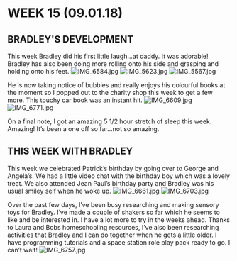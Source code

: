 # WEEK 15 (09.01.18)

## BRADLEY'S DEVELOPMENT
This week Bradley did his first little laugh...at daddy. It was adorable! Bradley has also been doing more rolling onto his side and grasping and holding onto his feet. 
![IMG_6584.jpg](IMG_6584.jpg "IMG_6584.jpg")
![IMG_5623.jpg](IMG_5623.jpg "IMG_5623.jpg")
![IMG_5567.jpg](IMG_5567.jpg "IMG_5567.jpg")

He is now taking notice of bubbles and really enjoys his colourful books at the moment so I popped out to the charity shop this week to get a few more. This touchy car book was an instant hit.
![IMG_6609.jpg](IMG_6609.jpg "IMG_6609.jpg")
![IMG_6771.jpg](IMG_6771.jpg "IMG_6771.jpg")

On a final note, I got an amazing 5 1/2 hour stretch of sleep this week. Amazing! It’s been a one off so far...not so amazing.

## THIS WEEK WITH BRADLEY
This week we celebrated Patrick’s birthday by going over to George and Angela’s. We had a little video chat with the birthday boy which was a lovely treat. We also attended Jean Paul’s birthday party and Bradley was his usual smiley self when he woke up. 
![IMG_6661.jpg](IMG_6661.jpg "IMG_6661.jpg")
![IMG_6703.jpg](IMG_6703.jpg "IMG_6703.jpg")

Over the past few days, I’ve been busy researching and making sensory toys for Bradley. I’ve made a couple of shakers so far which he seems to like and be interested in. I have a lot more to try in the weeks ahead. Thanks to Laura and Bobs homeschooling resources, I’ve also been researching activities that Bradley and I can do together when he gets a little older. I have programming tutorials and a space station role play pack ready to go. I can’t wait! 
![IMG_6757.jpg](IMG_6757.jpg "IMG_6757.jpg")
